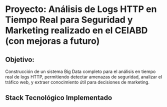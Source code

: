 # Proyecto: Análisis de Logs HTTP en Tiempo Real para Seguridad y Marketing realizado en el CEIABD (con mejoras a futuro)

## Objetivo:

Construcción de un sistema Big Data completo para el análisis en tiempo real de logs HTTP, permitiendo detectar amenazas de seguridad, analizar el tráfico web, y extraer conocimiento útil para decisiones de marketing.

## Stack Tecnológico Implementado





